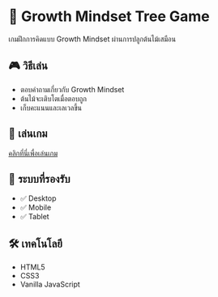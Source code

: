 # 🌱 Growth Mindset Tree Game

เกมฝึกการคิดแบบ Growth Mindset ผ่านการปลูกต้นไม้เสมือน

## 🎮 วิธีเล่น
- ตอบคำถามเกี่ยวกับ Growth Mindset
- ต้นไม้จะเติบโตเมื่อตอบถูก
- เก็บคะแนนและเลเวลขึ้น

## 🔗 เล่นเกม
[คลิกที่นี่เพื่อเล่นเกม](https://yourusername.github.io/growth-mindset-tree-game)

## 📱 ระบบที่รองรับ
- ✅ Desktop
- ✅ Mobile
- ✅ Tablet

## 🛠️ เทคโนโลยี
- HTML5
- CSS3
- Vanilla JavaScript
